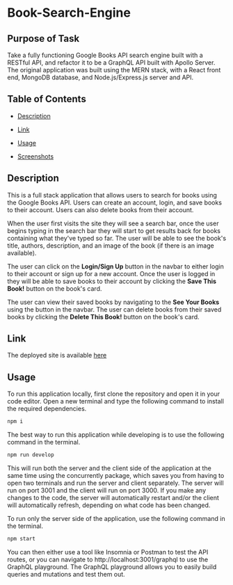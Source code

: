 # Book-Search-Engine

## Purpose of Task

Take a fully functioning Google Books API search engine built with a RESTful API, and refactor it to be a GraphQL API built with Apollo Server. The original application was built using the MERN stack, with a React front end, MongoDB database, and Node.js/Express.js server and API.

## Table of Contents

- [Description](#description)

- [Link](#link)

- [Usage](#usage)

- [Screenshots](#screenshots)

## Description

This is a full stack application that allows users to search for books using the Google Books API. Users can create an account, login, and save books to their account. Users can also delete books from their account.

When the user first visits the site they will see a search bar, once the user begins typing in the search bar they will start to get results back for books containing what they've typed so far. The user will be able to see the book's title, authors, description, and an image of the book (if there is an image available).

The user can click on the **Login/Sign Up** button in the navbar to either login to their account or sign up for a new account. Once the user is logged in they will be able to save books to their account by clicking the **Save This Book!** button on the book's card.

The user can view their saved books by navigating to the **See Your Books** using the button in the navbar. The user can delete books from their saved books by clicking the **Delete This Book!** button on the book's card.

## Link

The deployed site is available [here]()

## Usage

To run this application locally, first clone the repository and open it in your code editor. Open a new terminal and type the following command to install the required dependencies.

```sh
npm i
```

The best way to run this application while developing is to use the following command in the terminal.

```sh
npm run develop
```

This will run both the server and the client side of the application at the same time using the concurrently package, which saves you from having to open two terminals and run the server and client separately. The server will run on port 3001 and the client will run on port 3000. If you make any changes to the code, the server will automatically restart and/or the client will automatically refresh, depending on what code has been changed.

To run only the server side of the application, use the following command in the terminal.

```sh
npm start
```

You can then either use a tool like Insomnia or Postman to test the API routes, or you can navigate to http://localhost:3001/graphql to use the GraphQL playground. The GraphQL playground allows you to easily build queries and mutations and test them out.
